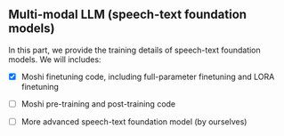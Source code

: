 ## Multi-modal LLM (speech-text foundation models)
In this part, we provide the training details of speech-text foundation models. We will includes:

- [x] Moshi finetuning code, including full-parameter finetuning and LORA finetuning
- [ ] Moshi pre-training and post-training code
- [ ] More advanced speech-text foundation model (by ourselves)

